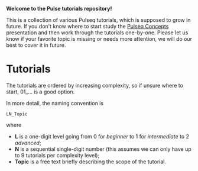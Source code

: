 **Welcome to the Pulse tutorials repository!**

This is a collection of various Pulseq tutorials, which is supposed to grow in future. If you don't know where to start study the [Pulseq Concepts](./pulseq_Concepts_Nov2022.pdf) presentation and then work through the tutorials one-by-one. Please let us know if your favorite topic is missing or needs more attention, we will do our best to cover it in future.

# Tutorials
The tutorials are ordered by increasing complexity, so if unsure where to start, 01_... is a good option. 

In more detail, the naming convention is 

`LN_Topic`

where 

* **L** is a one-digit level going from 0 for *beginner* to 1 for *intermediate* to 2 *advanced*;
* **N** is a sequential single-digit number (this assumes we can only have up to 9 tutorials per complexity level);
* **Topic** is a free text briefly describing the scope of the tutorial. 

